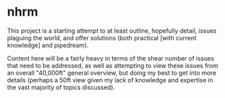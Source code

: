 # nhrm
This project is a starting attempt to at least outline, hopefully detail, issues plaguing the world, and offer solutions (both practical [with current knowledge] and pipedream).

Content here will be a fairly heavy in terms of the shear number of issues that need to be addressed, as well as attempting to view these issues from an overall "40,000ft" general overview, but doing my best to get into more details (perhaps a 50ft view given my lack of knowledge and expertise in the vast majority of topics discussed).
